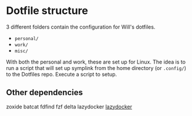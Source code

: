 # Dotfile structure
3 different folders contain the configuration for Will's dotfiles.
- `personal/`
- `work/`
- `misc/`

With both the personal and work, these are set up for Linux. The idea is to run a script that will set up symplink from the home directory (or `.config/`) to the Dotfiles repo. Execute a script to setup. 


## Other dependencies
zoxide
batcat
fdfind
fzf
delta
lazydocker [lazydocker](https://github.com/jesseduffield/lazydocker)
